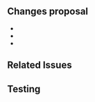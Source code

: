 <!--- Use a descriptive tittle that summarizes the PR changes -->

## Changes proposal
<!--- List every changed made in this PR -->
- 
- 
- 

## Related Issues
<!--- Tag every issue related with this PR -->

## Testing
<!--- Describe how you tested the changes made -->
